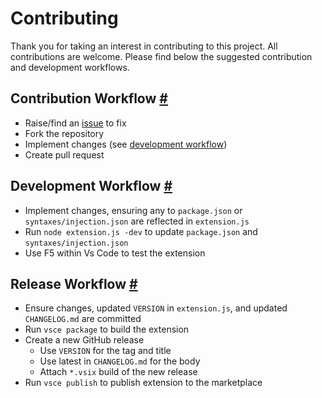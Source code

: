 # Contributing

Thank you for taking an interest in contributing to this project. All contributions are welcome. Please find below the suggested contribution and development workflows.

## Contribution Workflow [#](#contribution-workflow- "Contribution Workflow")

- Raise/find an [issue](https://github.com/harrydowning/yaml-embedded-languages/issues) to fix
- Fork the repository
- Implement changes (see [development workflow](#development-workflow-))
- Create pull request

## Development Workflow [#](#development-workflow- "Development Workflow")

- Implement changes, ensuring any to `package.json` or `syntaxes/injection.json` are reflected in `extension.js`
- Run `node extension.js -dev` to update `package.json` and `syntaxes/injection.json`
- Use F5 within Vs Code to test the extension

## Release Workflow [#](#release-workflow- "Release Workflow")

- Ensure changes, updated `VERSION` in `extension.js`, and updated `CHANGELOG.md` are committed
- Run `vsce package` to build the extension
- Create a new GitHub release
  - Use `VERSION` for the tag and title
  - Use latest in `CHANGELOG.md` for the body
  - Attach `*.vsix` build of the new release
- Run `vsce publish` to publish extension to the marketplace
